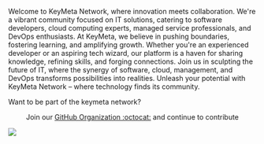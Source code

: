Welcome to KeyMeta Network, where innovation meets collaboration. We're a vibrant community focused on IT solutions, catering to software developers, cloud computing experts, managed service professionals, and DevOps enthusiasts. At KeyMeta, we believe in pushing boundaries, fostering learning, and amplifying growth. Whether you're an experienced developer or an aspiring tech wizard, our platform is a haven for sharing knowledge, refining skills, and forging connections. Join us in sculpting the future of IT, where the synergy of software, cloud, management, and DevOps transforms possibilities into realities. Unleash your potential with KeyMeta Network – where technology finds its community.

Want to be part of the keymeta network?


<p align="center">Join our <a href="https://github.com/keymeta-networks/community/issues/new?assignees=&labels=github-invitation&template=invitation.yml&title=Please+invite+me+to+the+Keymeta+Networks">GitHub Organization :octocat:</a> and continue to contribute</p>

<img src="https://user-images.githubusercontent.com/73097560/115834477-dbab4500-a447-11eb-908a-139a6edaec5c.gif">
